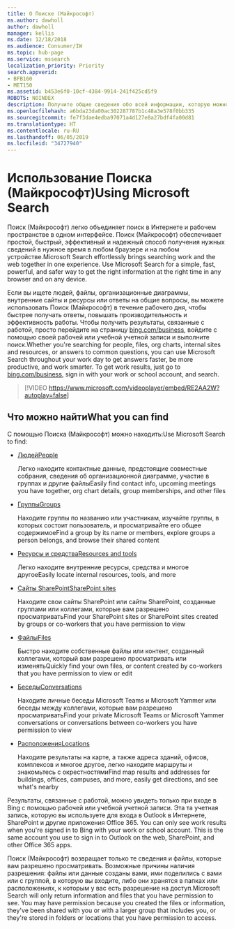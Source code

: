```yaml
---
title: О Поиске (Майкрософт)
ms.author: dawholl
author: dawholl
manager: kellis
ms.date: 12/18/2018
ms.audience: Consumer/IW
ms.topic: hub-page
ms.service: mssearch
localization_priority: Priority
search.appverid:
- BFB160
- MET150
ms.assetid: b453e6f0-10cf-4384-9914-241f425cd5f9
ROBOTS: NOINDEX
description: Получите общие сведения обо всей информации, которую можно найти при использовании Поиска (Майкрософт)
ms.openlocfilehash: a6bda23da00ac302287787b1c48a3e578f0bb335
ms.sourcegitcommit: fe7f3dae4edba97071a4d127e8a27bdf4fa00d81
ms.translationtype: HT
ms.contentlocale: ru-RU
ms.lasthandoff: 06/05/2019
ms.locfileid: "34727940"
---
```

# <a name="using-microsoft-search"></a><span data-ttu-id="e5d85-103">Использование Поиска (Майкрософт)</span><span class="sxs-lookup"><span data-stu-id="e5d85-103">Using Microsoft Search</span></span>

<span data-ttu-id="e5d85-p101">Поиск (Майкрософт) легко объединяет поиск в Интернете и рабочем пространстве в одном интерфейсе. Поиск (Майкрософт) обеспечивает простой, быстрый, эффективный и надежный способ получения нужных сведений в нужное время в любом браузере и на любом устройстве.</span><span class="sxs-lookup"><span data-stu-id="e5d85-p101">Microsoft Search effortlessly brings searching work and the web together in one experience. Use Microsoft Search for a simple, fast, powerful, and safer way to get the right information at the right time in any browser and on any device.</span></span>
  
<span data-ttu-id="e5d85-p102">Если вы ищете людей, файлы, организационные диаграммы, внутренние сайты и ресурсы или ответы на общие вопросы, вы можете использовать Поиск (Майкрософт) в течение рабочего дня, чтобы быстрее получать ответы, повышать производительность и эффективность работы. Чтобы получить результаты, связанные с работой, просто перейдите на страницу [bing.com/business](https://www.bing.com/business), войдите с помощью своей рабочей или учебной учетной записи и выполните поиск.</span><span class="sxs-lookup"><span data-stu-id="e5d85-p102">Whether you're searching for people, files, org charts, internal sites and resources, or answers to common questions, you can use Microsoft Search throughout your work day to get answers faster, be more productive, and work smarter. To get work results, just go to [bing.com/business](https://www.bing.com/business), sign in with your work or school account, and search.</span></span> 
  
> [!VIDEO https://www.microsoft.com/videoplayer/embed/RE2AA2W?autoplay=false]

## <a name="what-you-can-find"></a><span data-ttu-id="e5d85-108">Что можно найти</span><span class="sxs-lookup"><span data-stu-id="e5d85-108">What you can find</span></span>
  
<span data-ttu-id="e5d85-109">С помощью Поиска (Майкрософт) можно находить:</span><span class="sxs-lookup"><span data-stu-id="e5d85-109">Use Microsoft Search to find:</span></span>
  
- [<span data-ttu-id="e5d85-110">Людей</span><span class="sxs-lookup"><span data-stu-id="e5d85-110">People</span></span>](find-people-and-groups.md)
    
    <span data-ttu-id="e5d85-111">Легко находите контактные данные, предстоящие совместные собрания, сведения об организационной диаграмме, участие в группах и другие файлы</span><span class="sxs-lookup"><span data-stu-id="e5d85-111">Easily find contact info, upcoming meetings you have together, org chart details, group memberships, and other files</span></span>
    
- [<span data-ttu-id="e5d85-112">Группы</span><span class="sxs-lookup"><span data-stu-id="e5d85-112">Groups</span></span>](find-people-and-groups.md)
    
    <span data-ttu-id="e5d85-113">Находите группы по названию или участникам, изучайте группы, в которых состоит пользователь, и просматривайте его общее содержимое</span><span class="sxs-lookup"><span data-stu-id="e5d85-113">Find a group by its name or members, explore groups a person belongs, and browse their shared content</span></span>
    
- [<span data-ttu-id="e5d85-114">Ресурсы и средства</span><span class="sxs-lookup"><span data-stu-id="e5d85-114">Resources and tools</span></span>](find-resources-tools-and-more.md)
    
    <span data-ttu-id="e5d85-115">Легко находите внутренние ресурсы, средства и многое другое</span><span class="sxs-lookup"><span data-stu-id="e5d85-115">Easily locate internal resources, tools, and more</span></span>
    
- [<span data-ttu-id="e5d85-116">Сайты SharePoint</span><span class="sxs-lookup"><span data-stu-id="e5d85-116">SharePoint sites</span></span>](find-sharepoint-sites.md)
    
    <span data-ttu-id="e5d85-117">Находите свои сайты SharePoint или сайты SharePoint, созданные группами или коллегами, которые вам разрешено просматривать</span><span class="sxs-lookup"><span data-stu-id="e5d85-117">Find your SharePoint sites or SharePoint sites created by groups or co-workers that you have permission to view</span></span>
    
- [<span data-ttu-id="e5d85-118">Файлы</span><span class="sxs-lookup"><span data-stu-id="e5d85-118">Files</span></span>](find-files.md)
    
    <span data-ttu-id="e5d85-119">Быстро находите собственные файлы или контент, созданный коллегами, который вам разрешено просматривать или изменять</span><span class="sxs-lookup"><span data-stu-id="e5d85-119">Quickly find your own files, or content created by co-workers that you have permission to view or edit</span></span>
    
- [<span data-ttu-id="e5d85-120">Беседы</span><span class="sxs-lookup"><span data-stu-id="e5d85-120">Conversations</span></span>](find-conversations.md)
    
    <span data-ttu-id="e5d85-121">Находите личные беседы Microsoft Teams и Microsoft Yammer или беседы между коллегами, которые вам разрешено просматривать</span><span class="sxs-lookup"><span data-stu-id="e5d85-121">Find your private Microsoft Teams or Microsoft Yammer conversations or conversations between co-workers you have permission to view</span></span>
    
- [<span data-ttu-id="e5d85-122">Расположения</span><span class="sxs-lookup"><span data-stu-id="e5d85-122">Locations</span></span>](find-locations.md)
    
    <span data-ttu-id="e5d85-123">Находите результаты на карте, а также адреса зданий, офисов, комплексов и многое другое, легко находите маршруты и знакомьтесь с окрестностями</span><span class="sxs-lookup"><span data-stu-id="e5d85-123">Find map results and addresses for buildings, offices, campuses, and more, easily get directions, and see what's nearby</span></span>    
    
<span data-ttu-id="e5d85-p103">Результаты, связанные с работой, можно увидеть только при входе в Bing с помощью рабочей или учебной учетной записи. Эта та учетная запись, которую вы используете для входа в Outlook в Интернете, SharePoint и другие приложения Office 365. </span><span class="sxs-lookup"><span data-stu-id="e5d85-p103">You can only see work results when you're signed in to Bing with your work or school account. This is the same account you use to sign in to Outlook on the web, SharePoint, and other Office 365 apps.</span></span> 
  
<span data-ttu-id="e5d85-p104">Поиск (Майкрософт) возвращает только те сведения и файлы, которые вам разрешено просматривать. Возможные причины наличия разрешения: файлы или данные созданы вами, ими поделились с вами или с группой, в которую вы входите, либо они хранятся в папках или расположениях, к которым у вас есть разрешение на доступ.</span><span class="sxs-lookup"><span data-stu-id="e5d85-p104">Microsoft Search will only return information and files that you have permission to see. You may have permission because you created the files or information, they've been shared with you or with a larger group that includes you, or they're stored in folders or locations that you have permission to access.</span></span>

  

